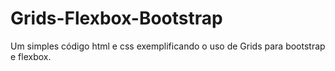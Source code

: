 # Grids-Flexbox-Bootstrap
Um simples código html e css exemplificando o uso de Grids para bootstrap e flexbox.

